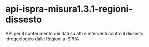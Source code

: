 # api-ispra-misura1.3.1-regioni-dissesto
API per il conferimento dei dati su atti e interventi contro il dissesto idrogeologico dalle Regioni a ISPRA
